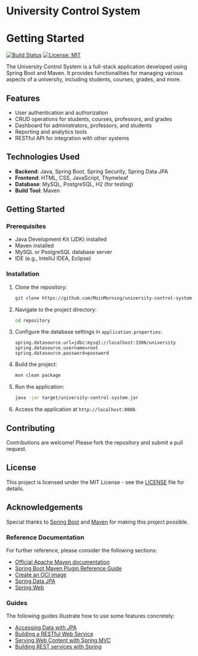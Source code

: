# University Control System
# Getting Started

[![Build Status](https://travis-ci.org/username/repository.svg?branch=master)](https://travis-ci.org/username/repository)
[![License: MIT](https://img.shields.io/badge/License-MIT-yellow.svg)](https://opensource.org/licenses/MIT)

The University Control System is a full-stack application developed using Spring Boot and Maven. It provides functionalities for managing various aspects of a university, including students, courses, grades, and more.

## Features

- User authentication and authorization
- CRUD operations for students, courses, professors, and grades
- Dashboard for administrators, professors, and students
- Reporting and analytics tools
- RESTful API for integration with other systems

## Technologies Used

- **Backend**: Java, Spring Boot, Spring Security, Spring Data JPA
- **Frontend**: HTML, CSS, JavaScript, Thymeleaf
- **Database**: MySQL, PostgreSQL, H2 (for testing)
- **Build Tool**: Maven

## Getting Started

### Prerequisites

- Java Development Kit (JDK) installed
- Maven installed
- MySQL or PostgreSQL database server
- IDE (e.g., IntelliJ IDEA, Eclipse)

### Installation

1. Clone the repository:

    ```bash
    git clone https://github.com/MoinMorning/university-control-system
    ```

2. Navigate to the project directory:

    ```bash
    cd repository
    ```

3. Configure the database settings in `application.properties`:

    ```properties
    spring.datasource.url=jdbc:mysql://localhost:3306/university
    spring.datasource.username=root
    spring.datasource.password=password
    ```

4. Build the project:

    ```bash
    mvn clean package
    ```

5. Run the application:

    ```bash
    java -jar target/university-control-system.jar
    ```

6. Access the application at `http://localhost:8080`.

## Contributing

Contributions are welcome! Please fork the repository and submit a pull request.

## License

This project is licensed under the MIT License - see the [LICENSE](LICENSE) file for details.

## Acknowledgements

Special thanks to [Spring Boot](https://spring.io/projects/spring-boot) and [Maven](https://maven.apache.org/) for making this project possible.

### Reference Documentation
For further reference, please consider the following sections:

* [Official Apache Maven documentation](https://maven.apache.org/guides/index.html)
* [Spring Boot Maven Plugin Reference Guide](https://docs.spring.io/spring-boot/docs/3.2.5/maven-plugin/reference/html/)
* [Create an OCI image](https://docs.spring.io/spring-boot/docs/3.2.5/maven-plugin/reference/html/#build-image)
* [Spring Data JPA](https://docs.spring.io/spring-boot/docs/3.2.5/reference/htmlsingle/index.html#data.sql.jpa-and-spring-data)
* [Spring Web](https://docs.spring.io/spring-boot/docs/3.2.5/reference/htmlsingle/index.html#web)

### Guides
The following guides illustrate how to use some features concretely:

* [Accessing Data with JPA](https://spring.io/guides/gs/accessing-data-jpa/)
* [Building a RESTful Web Service](https://spring.io/guides/gs/rest-service/)
* [Serving Web Content with Spring MVC](https://spring.io/guides/gs/serving-web-content/)
* [Building REST services with Spring](https://spring.io/guides/tutorials/rest/)


